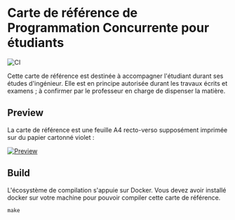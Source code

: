 # Carte de référence de Programmation Concurrente pour étudiants

![CI](https://github.com/heig-cheatsheet/refcard-pco/actions/workflows/ci.yml/badge.svg?branch=master)

Cette carte de référence est destinée à accompagner l'étudiant durant ses études d'ingénieur. Elle est en principe autorisée durant les travaux écrits et examens ; à confirmer par le professeur en charge de dispenser la matière.

## Preview

La carte de référence est une feuille A4 recto-verso supposément imprimée sur du papier cartonné violet :

[![Preview](https://github.com/heig-cheatsheet/refcard-pco/releases/latest/download/preview.png)](https://github.com/heig-cheatsheet/refcard-pco/releases/latest/download/refcard-pco.pdf)

## Build

L'écosystème de compilation s'appuie sur Docker. Vous devez avoir installé docker sur votre machine pour pouvoir compiler cette carte de référence.

```
make
```
